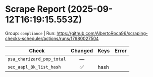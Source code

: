 # Scrape Report (2025-09-12T16:19:15.553Z)

Group: `compliance`  |  Run: https://github.com/AlbertoRoca96/scraping-checks-scheduler/actions/runs/17680027504

| Check | Changed | Keys | Error |
|---|:---:|:--|:--|
| `psa_charizard_pop_total` | — |  |  |
| `sec_aapl_8k_list_hash` | ✅ | hash |  |
